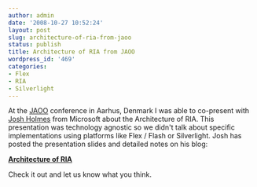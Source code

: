 ```yaml
---
author: admin
date: '2008-10-27 10:52:24'
layout: post
slug: architecture-of-ria-from-jaoo
status: publish
title: Architecture of RIA from JAOO
wordpress_id: '469'
categories:
- Flex
- RIA
- Silverlight
---
```


At the [JAOO](http://jaoo.dk/aarhus-2008/conference/) conference in Aarhus,
Denmark I was able to co-present with [Josh Holmes](http://www.joshholmes.com)
from Microsoft about the Architecture of RIA. This presentation was technology
agnostic so we didn't talk about specific implementations using platforms like
Flex / Flash or Silverlight. Josh has posted the presentation slides and
detailed notes on his blog:

[**Architecture of
RIA**](http://www.joshholmes.com/2008/10/27/ArchitectureOfRIAFromJAOO.aspx)

Check it out and let us know what you think.

